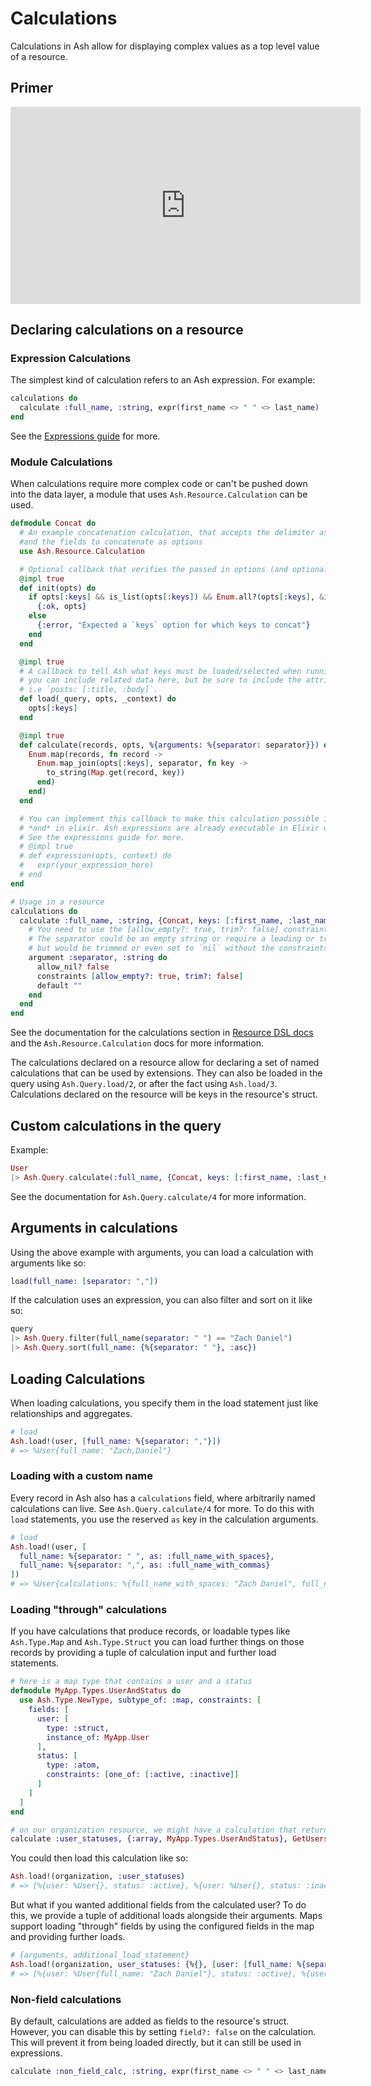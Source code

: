 # Calculations

Calculations in Ash allow for displaying complex values as a top level value of a resource.

## Primer

<iframe width="560" height="315" src="https://www.youtube.com/embed/oxaqpDlI-Hk?si=leaR-xQ5SD7PKOXo" title="YouTube video player" frameborder="0" allow="accelerometer; autoplay; clipboard-write; encrypted-media; gyroscope; picture-in-picture; web-share" allowfullscreen></iframe>

## Declaring calculations on a resource

### Expression Calculations

The simplest kind of calculation refers to an Ash expression. For example:

```elixir
calculations do
  calculate :full_name, :string, expr(first_name <> " " <> last_name)
end
```

See the [Expressions guide](/documentation/topics/reference/expressions.md) for more.

### Module Calculations

When calculations require more complex code or can't be pushed down into the data layer, a module that uses `Ash.Resource.Calculation` can be used.

```elixir
defmodule Concat do
  # An example concatenation calculation, that accepts the delimiter as an argument,
  #and the fields to concatenate as options
  use Ash.Resource.Calculation

  # Optional callback that verifies the passed in options (and optionally transforms them)
  @impl true
  def init(opts) do
    if opts[:keys] && is_list(opts[:keys]) && Enum.all?(opts[:keys], &is_atom/1) do
      {:ok, opts}
    else
      {:error, "Expected a `keys` option for which keys to concat"}
    end
  end

  @impl true
  # A callback to tell Ash what keys must be loaded/selected when running this calculation
  # you can include related data here, but be sure to include the attributes you need from said related data
  # i.e `posts: [:title, :body]`.
  def load(_query, opts, _context) do
    opts[:keys]
  end

  @impl true
  def calculate(records, opts, %{arguments: %{separator: separator}}) do
    Enum.map(records, fn record ->
      Enum.map_join(opts[:keys], separator, fn key ->
        to_string(Map.get(record, key))
      end)
    end)
  end

  # You can implement this callback to make this calculation possible in the data layer
  # *and* in elixir. Ash expressions are already executable in Elixir or in the data layer, but this gives you fine grain control over how it is done
  # See the expressions guide for more.
  # @impl true
  # def expression(opts, context) do
  #   expr(your_expression_here)
  # end
end

# Usage in a resource
calculations do
  calculate :full_name, :string, {Concat, keys: [:first_name, :last_name]} do
    # You need to use the [allow_empty?: true, trim?: false] constraints here.
    # The separator could be an empty string or require a leading or trailing space,
    # but would be trimmed or even set to `nil` without the constraints shown below.
    argument :separator, :string do
      allow_nil? false
      constraints [allow_empty?: true, trim?: false]
      default ""
    end
  end
end
```

See the documentation for the calculations section in [Resource DSL docs](dsl-ash-resource.html#calculations) and the `Ash.Resource.Calculation` docs for more information.

The calculations declared on a resource allow for declaring a set of named calculations that can be used by extensions.
They can also be loaded in the query using `Ash.Query.load/2`, or after the fact using `Ash.load/3`. Calculations declared on the resource will be keys in the resource's struct.

## Custom calculations in the query

Example:

```elixir
User
|> Ash.Query.calculate(:full_name, {Concat, keys: [:first_name, :last_name]}, :string, %{separator: ","})
```

See the documentation for `Ash.Query.calculate/4` for more information.

## Arguments in calculations

Using the above example with arguments, you can load a calculation with arguments like so:

```elixir
load(full_name: [separator: ","])
```

If the calculation uses an expression, you can also filter and sort on it like so:

```elixir
query
|> Ash.Query.filter(full_name(separator: " ") == "Zach Daniel")
|> Ash.Query.sort(full_name: {%{separator: " "}, :asc})
```

## Loading Calculations

When loading calculations, you specify them in the load statement just like relationships and aggregates.

```elixir
# load
Ash.load!(user, [full_name: %{separator: ","}])
# => %User{full_name: "Zach,Daniel"}
```

### Loading with a custom name

Every record in Ash also has a `calculations` field, where arbitrarily named calculations can live.
See `Ash.Query.calculate/4` for more. To do this with `load` statements, you use the reserved
`as` key in the calculation arguments.

```elixir
# load
Ash.load!(user, [
  full_name: %{separator: " ", as: :full_name_with_spaces},
  full_name: %{separator: ",", as: :full_name_with_commas}
])
# => %User{calculations: %{full_name_with_spaces: "Zach Daniel", full_name_with_commas: "Zach,Daniel"}}
```

### Loading "through" calculations

If you have calculations that produce records, or loadable types like `Ash.Type.Map` and `Ash.Type.Struct`
you can load further things on those records by providing a tuple of calculation input and further load statements.


```elixir
# here is a map type that contains a user and a status
defmodule MyApp.Types.UserAndStatus do
  use Ash.Type.NewType, subtype_of: :map, constraints: [
    fields: [
      user: [
        type: :struct,
        instance_of: MyApp.User
      ],
      status: [
        type: :atom,
        constraints: [one_of: [:active, :inactive]]
      ]
    ]
  ]
end

# on our organization resource, we might have a calculation that returns a user and their status
calculate :user_statuses, {:array, MyApp.Types.UserAndStatus}, GetUsersAndTheirStatuses
```

You could then load this calculation like so:

```elixir
Ash.load!(organization, :user_statuses)
# => [%{user: %User{}, status: :active}, %{user: %User{}, status: :inactive}]
```

But what if you wanted additional fields from the calculated user? To do this, we provide
a tuple of additional loads alongside their arguments. Maps support loading "through"
fields by using the configured fields in the map and providing further loads.

```elixir
# {arguments, additional_load_statement}
Ash.load!(organization, user_statuses: {%{}, [user: [full_name: %{separator: " "}]]}),
# => [%{user: %User{full_name: "Zach Daniel"}, status: :active}, %{user: %User{full_name: "Tobey Maguire"}, status: :inactive}]
```

### Non-field calculations

By default, calculations are added as fields to the resource's struct. However, you can
disable this by setting `field?: false` on the calculation. This will prevent it from
being loaded directly, but it can still be used in expressions.

```elixir
calculate :non_field_calc, :string, expr(first_name <> " " <> last_name), field?: false
```
